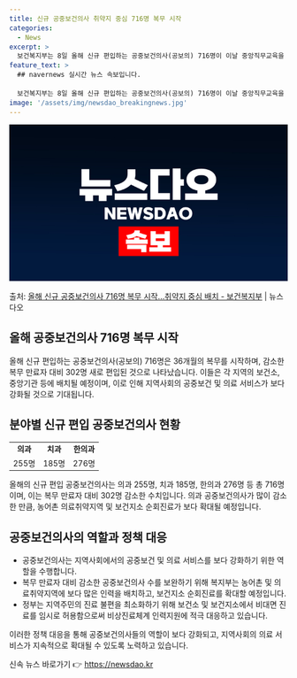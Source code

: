 ```yaml
---
title: 신규 공중보건의사 취약지 중심 716명 복무 시작
categories:
  - News
excerpt: >
  보건복지부는 8일 올해 신규 편입하는 공중보건의사(공보의) 716명이 이날 중앙직무교육을 시작으로 36개월의…
feature_text: >
  ## navernews 실시간 뉴스 속보입니다.

  보건복지부는 8일 올해 신규 편입하는 공중보건의사(공보의) 716명이 이날 중앙직무교육을 시작으로 36개월의…
image: '/assets/img/newsdao_breakingnews.jpg'
---
```


![뉴스다오 속보](/assets/img/newsdao_breakingnews.jpg)

<p>출처: <a href="https://newsdao.kr/3539" rel="dofollow">올해 신규 공중보건의사 716명 복무 시작…취약지 중심 배치 - 보건복지부</a> | 뉴스다오</p>

<h2 data-ke-size="size26">올해 공중보건의사 716명 복무 시작</h2>
<p data-ke-size="size16">올해 신규 편입하는 공중보건의사(공보의) 716명은 36개월의 복무를 시작하며, 감소한 복무 만료자 대비 302명 새로 편입된 것으로 나타났습니다. 이들은 각 지역의 보건소, 중앙기관 등에 배치될 예정이며, 이로 인해 지역사회의 공중보건 및 의료 서비스가 보다 강화될 것으로 기대됩니다.</p>

<h2 data-ke-size="size26">분야별 신규 편입 공중보건의사 현황</h2>
<table>
  <tr>
    <td style="text-align: center; height: 17px;"><b>의과</b></td>
    <td style="text-align: center; height: 17px;"><b>치과</b></td>
    <td style="text-align: center; height: 17px;"><b>한의과</b></td>
  </tr>
  <tr>
    <td style="text-align: center; height: 17px;">255명</td>
    <td style="text-align: center; height: 17px;">185명</td>
    <td style="text-align: center; height: 17px;">276명</td>
  </tr>
</table>
<p data-ke-size="size16">올해의 신규 편입 공중보건의사는 의과 255명, 치과 185명, 한의과 276명 등 총 716명이며, 이는 복무 만료자 대비 302명 감소한 수치입니다. 의과 공중보건의사가 많이 감소한 만큼, 농어촌 의료취약지역 및 보건지소 순회진료가 보다 확대될 예정입니다.</p>

<h2 data-ke-size="size26">공중보건의사의 역할과 정책 대응</h2>
<ul>
  <li>공중보건의사는 지역사회에서의 공중보건 및 의료 서비스를 보다 강화하기 위한 역할을 수행합니다.</li>
  <li>복무 만료자 대비 감소한 공중보건의사 수를 보완하기 위해 복지부는 농어촌 및 의료취약지역에 보다 많은 인력을 배치하고, 보건지소 순회진료를 확대할 예정입니다.</li>
  <li>정부는 지역주민의 진료 불편을 최소화하기 위해 보건소 및 보건지소에서 비대면 진료를 임시로 허용함으로써 비상진료체계 인력지원에 적극 대응하고 있습니다.</li>
</ul>
<p data-ke-size="size16">이러한 정책 대응을 통해 공중보건의사들의 역할이 보다 강화되고, 지역사회의 의료 서비스가 지속적으로 확대될 수 있도록 노력하고 있습니다.</p> 

신속 뉴스 바로가기 👉 <a href="https://newsdao.kr" rel="dofollow">https://newsdao.kr</a>


